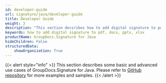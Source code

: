 ```yaml
---
id: developer-guide
url: signature/java/developer-guide
title: Developer Guide
weight: 3
description: "This section decsribes how to add digital signature to pdf, docx, pptx, xlsx and many more with GroupDocs.Signature for Java library"
keywords: how to add digital signature to pdf, docx, pptx, xlsx
productName: GroupDocs.Signature for Java
hideChildren: False
structuredData:
    showOrganization: True
---
```

{{< alert style="info" >}}
This section describes some basic and advanced use cases of GroupDocs.Signature for Java. Please refer to [GitHub repository](https://github.com/groupdocs-signature/GroupDocs.Signature-for-Java) for more examples and samples.
{{< /alert >}}
